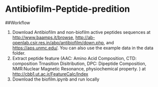 # Antibiofilm-Peptide-predition
##Workflow
1. Download Antibiofilm and non-biofilm active peptides sequences at http://www.baamps.it/browse, http://ab-openlab.csir.res.in/abp/antibiofilm/down.php, and https://aps.unmc.edu/. You can also use the example data in the data folder.  
2. Extract peptide feature (AAC: Amino Acid Composition, CTD: composition Trnasition Disitribution, DPC: Dipeptide Composition, NMR:Nuclear Magnetic Resonance, physiochemical property. 
) at http://cbb1.ut.ac.ir/FeatureCalc/Index
3. Download the biofilm.ipynb and run locally
